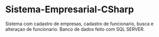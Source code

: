 # Sistema-Empresarial-CSharp
Sistema com cadastro de empresas, cadastro de funcionario, busca e alteraçao de funcionario. Banco de dados feito com SQL SERVER.
